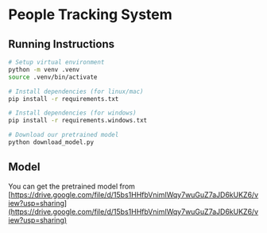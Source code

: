 # People Tracking System

## Running Instructions

```sh
# Setup virtual environment
python -m venv .venv
source .venv/bin/activate

# Install dependencies (for linux/mac)
pip install -r requirements.txt

# Install dependencies (for windows)
pip install -r requirements.windows.txt

# Download our pretrained model
python download_model.py
```

## Model

You can get the pretrained model from [https://drive.google.com/file/d/15bs1HHfbVnimIWqy7wuGuZ7aJD6kUKZ6/view?usp=sharing](https://drive.google.com/file/d/15bs1HHfbVnimIWqy7wuGuZ7aJD6kUKZ6/view?usp=sharing)
